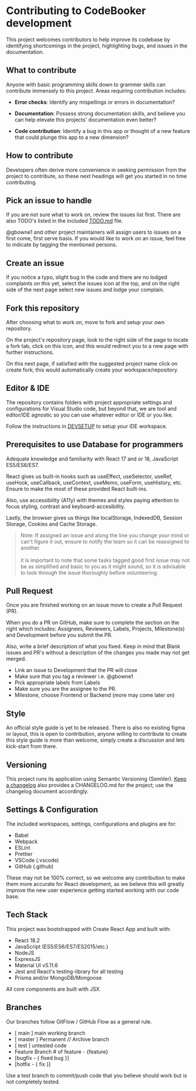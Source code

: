 # Contributing to CodeBooker development

This project welcomes contributors to help improve its codebase by identifying shortcomings in the project, highlighting bugs, and issues in the documentation.

## What to contribute

Anyone with basic programming skills down to grammer skills can contribute immensely to this project.
Areas requiring contribution includes:

- **Error checks**: Identify any mispellings or errors in documentation? 

- **Documentation**: Possess strong documentation skills, and believe you can help elevate this projects' documentation even better? 

- **Code contribution**: Identify a bug in this app or thought of a new feature that could plunge this app to a new dimension? 

## How to contribute

Developers often derive more convenience in seeking permission from the project to contribute, so these next headings will get you started in no time contributing.

## Pick an issue to handle

If you are not sure what to work on, review the issues list first. There are also TODO's listed in the included [TODO.md](./TODO.md) file. 

@gbowne1 and other project maintainers will assign users to issues on a first come, first serve basis. If you would like to work on an issue, feel free to indicate by tagging the mentioned persons.

## Create an issue

If you notice a typo, slight bug in the code and there are no lodged complaints on this yet, select the issues icon at the top, and on the right side of the next page select new issues and lodge your complain.

## Fork this repository

After choosing what to work on, move to fork and setup your own repository.

On the project's repository page, look to the right side of the page to locate a fork tab, click on this icon, and this would redirect you to a new page with further instructions. 

On this next page, if satisfied with the suggested project name click on create fork; this would automatically create your workspace/repository.

## Editor & IDE

The repository contains folders with project appropriate settings and configurations for Visual Studio code, but beyond that, we are tool and editor/IDE agnostic so you can use whatever editor or IDE or you like.

Follow the instructions in [DEVSETUP](/docs/DEVSETUP.md) to setup your IDE workspace.

## Prerequisites to use Database for programmers

Adequate knowledge and familiarity with React 17 and or 18, JavaScript ES5/ES6/ES7.

React gives us built-in hooks such as useEffect, useSelector, useRef, useHook, useCallback, useContext, useMemo, useForm, useHistory, etc. Ensure to make the most of these provided React built-ins.

Also, use accessibility (A11y) with themes and styles paying attention to focus styling, contrast and keyboard-accesibility.

Lastly, the browser gives us things like localStorage, IndexedDB, Session Storage, Cookies and Cache Storage.


> Note: If assigned an issue and along the line you change your mind or can't figure it out, ensure to notify the team so it can be reassigned to another. <br><br>
it is important to note that some tasks tagged good first issue may not be as simplified and basic to you as it might sound, so it is advisable to look through the issue thoroughly before volunteering.

## Pull Request

Once you are finished working on an issue move to create a Pull Request (PR).

When you do a PR on GitHub, make sure to complete the section on the right which includes: 
Assignees, Reviewers, Labels, Projects, Milestone(s) and Development before you submit the PR.

Also, write a brief description of what you fixed. Keep in mind that Blank issues and PR's without a description of the changes you made may not get merged.

-   Link an issue to Development that the PR will close
-   Make sure that you tag a reviewer i.e. @gbowne1
-   Pick appropriate labels from Labels
-   Make sure you are the assignee to the PR.
-   Milestone, choose Frontend or Backend (more may come later on)


## Style

An official style guide is yet to be released. There is also no existing figma or layout, this is open to contribution, anyone willing to contribute to create this style guide is more than welcome, simply create a discussion and lets kick-start from there.


## Versioning

This project runs its application using Semantic Versioning (SemVer). [Keep a changelog](keepachangelog.com) also provides a CHANGELOG.md for the project; use the changelog document accordingly.


## Settings & Configuration

The included workspaces, settings, configurations and plugins are for:

- Babel
- Webpack
- ESLint
- Prettier
- VSCode (.vscode)
- GitHub (.github)

These may not be 100% correct, so we welcome any contribution to make them more accurate for React development, as we believe this will greatly improve the new user experience getting started working with our code base.

## Tech Stack

This project was bootstrapped with Create React App and built with:

-   React 18.2
-   JavaScript (ES5/ES6/ES7/ES2015/etc.)
-   NodeJS
-   ExpressJS
-   Material UI v5.11.6
-   Jest and React's testing-library for all testing
-   Prisma and/or MongoDB/Mongoose

All core components are built with JSX.

## Branches

Our branches follow GitFlow / GitHub Flow as a general rule.

-   [ main ] main working branch
-   [ master ] Permanent // Archive branch
-   [ test ] untested code
-   Feature Branch # of feature - {feature}
-   [bugfix - { fixed bug }]
-   [hotfix - { fix }]

Use a test branch to commit/push code that you believe should work but is not completely tested.
